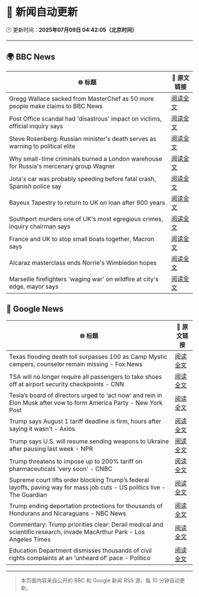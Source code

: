 # 🧠 新闻自动更新

🕒 更新时间：**2025年07月09日 04:42:05（北京时间）**

---

## 🌍 BBC News

| 🌐 标题 | 🔗 原文链接 |
|--------|-------------|
| Gregg Wallace sacked from MasterChef as 50 more people make claims to BBC News | [阅读全文](https://www.bbc.com/news/articles/cewgz0qw77lo) |
| Post Office scandal had 'disastrous' impact on victims, official inquiry says | [阅读全文](https://www.bbc.com/news/articles/cz9k4lvg77lo) |
| Steve Rosenberg: Russian minister's death serves as warning to political elite | [阅读全文](https://www.bbc.com/news/articles/c0l49310z2go) |
| Why small-time criminals burned a London warehouse for Russia's mercenary group Wagner | [阅读全文](https://www.bbc.com/news/articles/czjkke22gv9o) |
| Jota's car was probably speeding before fatal crash, Spanish police say | [阅读全文](https://www.bbc.com/news/articles/cn4l1n45l1xo) |
| Bayeux Tapestry to return to UK on loan after 900 years | [阅读全文](https://www.bbc.com/news/articles/c14ev1z6d5go) |
| Southport murders one of UK's most egregious crimes, inquiry chairman says | [阅读全文](https://www.bbc.com/news/articles/cg5zmlvlrn4o) |
| France and UK to stop small boats together, Macron says | [阅读全文](https://www.bbc.com/news/articles/cr4wdv69796o) |
| Alcaraz masterclass ends Norrie's Wimbledon hopes | [阅读全文](https://www.bbc.com/sport/tennis/articles/ckg3d02j8xlo) |
| Marseille firefighters 'waging war' on wildfire at city's edge, mayor says | [阅读全文](https://www.bbc.com/news/articles/cp8mz44j6n6o) |

## 📰 Google News

| 🌐 标题 | 🔗 原文链接 |
|--------|-------------|
| Texas flooding death toll surpasses 100 as Camp Mystic campers, counselor remain missing - Fox News | [阅读全文](https://news.google.com/rss/articles/CBMifkFVX3lxTE1fVFZUSDNmenhfRFdPZ0dDcHNpR2RlRkhQVm80MVBRWjVZeUxRZXU0SExuUTVmZEhVS1k1NnlTZWVZeTNVRVB1eDQ2RHltWXNmWWV5OVIzczFpTTc4TzNHZUhvVTk0YU9pZHlaalREYV9JTjJCUGE0c0lkeDZ1QdIBgwFBVV95cUxQZno2aWZiTUw3c0tra2lCYnlFdjJaWTFVaHhaenFQR2UxMng0R2lFdEFIakZVeWRFT0pkcnJhX0g3cTRaaC1lREdEZUk0VHlXeFlmYmh3VDYyY0swMFJmZ0x3T25iSklERmZjOVVMZ0l2UVRZSXJyaF90QWQ3R1N4WUJGTQ?oc=5) |
| TSA will no longer require all passengers to take shoes off at airport security checkpoints - CNN | [阅读全文](https://news.google.com/rss/articles/CBMid0FVX3lxTE9kN1hCVlVUX3Z4V2xDdmkzbklCVTNiZTVTUXRkRzE3R1huQVBWYUlWaFhwTnQ5bUhDMXRzcGdHX1hYTjBRSkN6YkNrY2JCdWhacENpZjV4a0x4Y2JBanVGLW1yVENvVWd4YmpxQ1RjcTlmQ2JGOEYw0gF8QVVfeXFMT3BQN1Z5MmlvRnlDTy1vTjN1V1FlemUyaVFXQWhfNTJHZG1NYW5Wbmc2VU1rN2Y5dllYckRieHNVdU9NRXdzZFI1TDZHcFAwdUlwMU9id2tqWi12ekg5QVVPN1NKb0Q0a3NLMnV0Wnk2ZldMMkNpdVRpWjlWWQ?oc=5) |
| Tesla’s board of directors urged to ‘act now’ and rein in Elon Musk after vow to form America Party - New York Post | [阅读全文](https://news.google.com/rss/articles/CBMiiwFBVV95cUxQTzM4NGhiLXcxMk5ia0oyOWh4RGNhUWFkZUFhRXJ1MWRMNG9mWG1kQTF1ZjhCbFBNVG9VbUE3Qm42ejRPTEhTb1p2SjFqaUJTUm1ldDhoUkRzcmRDaEFBQ2k3MHBibzdhZ3ZsdmtrV0pMeHRWT1NtZjNGWWt6V3lnMWF3c2w5dVNRY25V?oc=5) |
| Trump says August 1 tariff deadline is firm, hours after saying it wasn't - Axios | [阅读全文](https://news.google.com/rss/articles/CBMiZkFVX3lxTFBEYnI0VzFoeEZlY09DUURrNzFxY1BDUUROWXhMcGNBRmdsY3N0YlV6YlJmcDlvN3pnc2d0MzJLZzAta3RpZzhCbmtQNFlybnY1cXowa3VJZHliNFB0OEVabk92WU4zUQ?oc=5) |
| Trump says U.S. will resume sending weapons to Ukraine after pausing last week - NPR | [阅读全文](https://news.google.com/rss/articles/CBMijwFBVV95cUxPOTlnUDZwY185b2M1eXdXeEhQbU5pNUN1cThaUjFFcDF4bjJoQmFoRHVOVWpOQ2Y0UEMybnRNTnU5MUtaRG9pekFBRzR6M0hLY016NlZuanJ4ZzNxRk5aRlBoZXJHSmhJZ0xXSzFTQkR1OWN6djJBXzR2TWEyZC1RMFNWc0pRc0kwMnhSbEZlNA?oc=5) |
| Trump threatens to impose up to 200% tariff on pharmaceuticals 'very soon' - CNBC | [阅读全文](https://news.google.com/rss/articles/CBMihgFBVV95cUxOcVlwRTBIZEJkS18tYUFJYWZIQko0dVhwUHVmNzJ1Ui1YYVdza1FYbXl1T3VoNVQ1dzlRWjFDQ2dJTFVxeHlmeUpfaW1BVXFmY1VLaWpvcDBzMkdaS3JQQjIxVGlmd0FFV2U4Y0paSUNSNTlkMmJ5a3RZMHE2NUhkaE82czdiUdIBiwFBVV95cUxNV0QzelljRWZKa0ZpX2R6ZnJMSDdSQ0hNbmhPUWRhdzRWME9Tdnh6X05JR2tlZ05wdUc3WXlqRS1OTFFhaXQ1UWZnYl8xT0xTa0pNMUF0Vnk0WnlVb3JJR3I3SVoyRkJEUVZTQnJZS3RmRU8tWFk2LU1oVHptV0lJR0VZblMycWx2UTc4?oc=5) |
| Supreme court lifts order blocking Trump’s federal layoffs, paving way for mass job cuts - US politics live - The Guardian | [阅读全文](https://news.google.com/rss/articles/CBMixAFBVV95cUxNTDN0dEs3UnBEaFpoYXQ0QjcwSkR6WDByWW0xR3ZoWWk0alFVSElVOXlQUUpYaFBOWjdTd2ZLMWJWMTR5dkppTnJuOUNOX2E4SnBVeFRMbWhlcXMyaXJuLXBzd0M2elI2RW1vT2NYQ2Z1U1lfZEowcE93NEhCaDh1MTZCVDQ3MWM0Z2tPQjdaWjJjRy0tU3lyZDdINEtkNEFUcHdBXzdGM3ItdTdXLWNjazRaVWVGajNOQUpsSWNkUDBRVXBG?oc=5) |
| Trump ending deportation protections for thousands of Hondurans and Nicaraguans - NBC News | [阅读全文](https://news.google.com/rss/articles/CBMitgFBVV95cUxQdll5MlpjTE1qcWZHX0tiTkpud2J0NktDOExydy1DQnNvZWttazRrdU1udVJmTFpGSGdUZkJlVGdLTVhQYllOa3ROWFlYRjJDc0VwNjRtUXJsV0FHYm5yZFlaV1liT1B4SnY2Q2dHeUtaazRCQkpVSWQ5WHhoOWl6dVJ6SllkR3JyWS14TzNYdVZ1UWNDbVZmQVdiZE1rWGk4VDc2WUp2N1BCYnBTV1hxSXN4MlBLZ9IBVkFVX3lxTE5hTzRhRlAyM1dhOGNYcWNoNVc4Wko2WDJZV19JUUpXdC1ZNDhtdDZaQ1Vrb01QelBpZUlEdl9uZ0lLMWViZG5tRnVkcHkxZVV1REdnc2Rn?oc=5) |
| Commentary: Trump priorities clear: Derail medical and scientific research, invade MacArthur Park - Los Angeles Times | [阅读全文](https://news.google.com/rss/articles/CBMi6gFBVV95cUxQeGNPemEzX2dXQW5MbmdZdUtVc21IVlFrMm1NU0M2Q3R6cHpUaDlQY0VWaGdDVG56RFFBNVdUemprTGJOc21QbDhRQy1YS1dQcU9xQURFb1ZJNVZ0blZ5VXhUVFo1UWc5V3NwT3hFZlhvdVlzMzlHS2J0cFZXZHkwdFROTUNMQXg1Q2R3UmdqRFFLSjZPT1gwMzBnY2ZZYkN0NGhPODFlb2JLWmROR3N2eFBKZHB2cFBCTjR4TC0wOFBSUm9VV29lUHhFUWlyVl81dEtJWUJfVlZUMmkzdkdySkRkWWczX211alE?oc=5) |
| Education Department dismisses thousands of civil rights complaints at an ‘unheard of’ pace - Politico | [阅读全文](https://news.google.com/rss/articles/CBMi2AFBVV95cUxNdWg5NlhaRnhUMHdkTXdRWlNkNXJhdjhpMnpaUmFzVHBkOXd4MlhDQUlUTFU5ZXJ2aWo2V3VUTUVuZjM0QVp3ZGdhUmZKNWhKMXUzMDVuTG1RQlVxeUgzYzBNdWI3Q3pEVWNPRV81NDhONnVkR0tJWURuSmEyc0ctQUhMeG53azVEYzRoMXhETmNhdEE2MEtZRE0tT3dFRWZqRHlPVWJCR0JQVnRhM3prRERXeDVUT3hhbUJjbDg4YzlfTm4tMlZoRGJDNXhRS3FFbDNaMndERVk?oc=5) |

---
> 本页面内容来自公开的 BBC 和 Google 新闻 RSS 源，每 10 分钟自动更新。